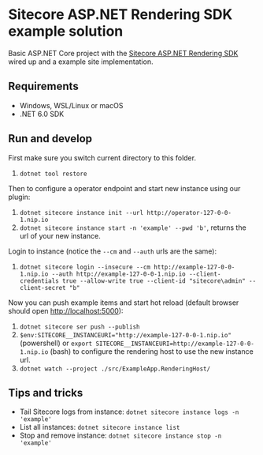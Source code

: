 # Sitecore ASP.NET Rendering SDK example solution

Basic ASP.NET Core project with the [Sitecore ASP.NET Rendering SDK](https://doc.sitecore.com/xp/en/developers/100/developer-tools/sitecore-asp-net-rendering-sdk.html) wired up and a example site implementation.

## Requirements

- Windows, WSL/Linux or macOS
- .NET 6.0 SDK

## Run and develop

First make sure you switch current directory to this folder.

1. `dotnet tool restore`

Then to configure a operator endpoint and start new instance using our plugin:

1. `dotnet sitecore instance init --url http://operator-127-0-0-1.nip.io`
1. `dotnet sitecore instance start -n 'example' --pwd 'b'`, returns the url of your new instance.

Login to instance (notice the `--cm` and `--auth` urls are the same):

1. `dotnet sitecore login --insecure --cm http://example-127-0-0-1.nip.io --auth http://example-127-0-0-1.nip.io --client-credentials true --allow-write true --client-id "sitecore\admin" --client-secret "b"`

Now you can push example items and start hot reload (default browser should open [http://localhost:5000](http://localhost:5000)):

1. `dotnet sitecore ser push --publish`
1. `$env:SITECORE__INSTANCEURI="http://example-127-0-0-1.nip.io"` (powershell) or `export SITECORE__INSTANCEURI=http://example-127-0-0-1.nip.io` (bash) to configure the rendering host to use the new instance url.
1. `dotnet watch --project ./src/ExampleApp.RenderingHost/`

## Tips and tricks

- Tail Sitecore logs from instance: `dotnet sitecore instance logs -n 'example'`
- List all instances: `dotnet sitecore instance list`
- Stop and remove instance: `dotnet sitecore instance stop -n 'example'`
